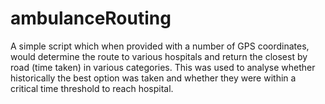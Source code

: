 # ambulanceRouting

A simple script which when provided with a number of GPS coordinates, would determine the route to various hospitals and return the closest by road (time taken) in various categories. This was used to analyse whether historically the best option was taken and whether they were within a critical time threshold to reach hospital.
